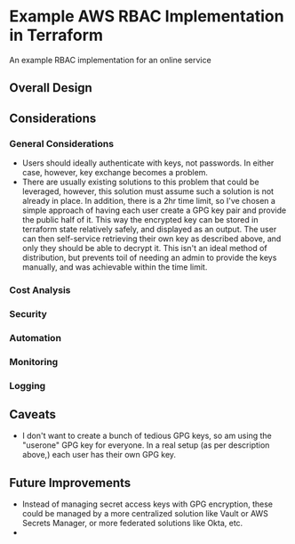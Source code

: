 # Example AWS RBAC Implementation in Terraform

An example RBAC implementation for an online service

## Overall Design

## Considerations
### General Considerations
- Users should ideally authenticate with keys, not passwords.  In either case, however, key exchange becomes a problem.
- There are usually existing solutions to this problem that could be leveraged, however, this solution must assume such a solution is not already in place.  In addition, there is a 2hr time limit, so I've chosen a simple approach of having each user create a GPG key pair and provide the public half of it.  This way the encrypted key can be stored in terraform state relatively safely, and displayed as an output.  The user can then self-service retrieving their own key as described above, and only they should be able to decrypt it.  This isn't an ideal method of distribution, but prevents toil of needing an admin to provide the keys manually, and was achievable within the time limit.
### Cost Analysis
### Security
### Automation
### Monitoring
### Logging

## Caveats
- I don't want to create a bunch of tedious GPG keys, so am using the "userone" GPG key for everyone.  In a real setup (as per description above,) each user has their own GPG key.

## Future Improvements
- Instead of managing secret access keys with GPG encryption, these could be managed by a more centralized solution like Vault or AWS Secrets Manager, or more federated solutions like Okta, etc.
- 